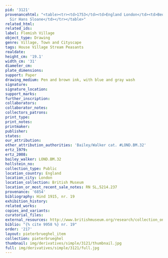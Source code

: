 ```yaml
---
pid: '3121'
provenancehtml: "<table><tr><td>1753</td><td>England London</td><td>Bequeathed by
  Sir Hans Sloane</td></tr></table>"
related_html:
related_ids:
label: Flemish Village
object_type: Drawing
genre: Village, Town and Cityscape
tags: House Village Stream Peasants
realdate:
height_cm: '19.1'
width_cm: '31'
diameter_cm:
plate_dimensions:
support: Paper
drawing_medium: Pen and brown ink, with blue and gray wash
signature:
signature_location:
support_marks:
further_inscription:
collaborators:
collaborator_notes:
collectors_patrons:
print_type:
print_notes:
printmaker:
publisher:
states:
our_attribution:
other_attribution_authorities: 'Bailey/Walker cat. #LOND.BM.32'
ertz_1979:
ertz_2008:
bailey_walker: LOND.BM.32
hollstein_no:
collection_type: Public
location_country: England
location_city: London
location_collection: British Museum
location_or_most_recent_sale_notes: RN SL,5214.237
provenance: '6854'
bibliography: Hind 1915, nr. 19
exhibition_history:
related_works:
copies_and_variants:
curatorial_files:
external_resources: http://www.britishmuseum.org/research/collection_online/collection_object_details.aspx?objectId=712294&partId=1&searchText=SL%2C5214.237&page=1
biblio: "{% cite 9958 %} nr. 19"
order: '217'
layout: pieterbrueghel_item
collection: pieterbrueghel
thumbnail: img/derivatives/simple/3121/thumbnail.jpg
full: img/derivatives/simple/3121/full.jpg
---
```

